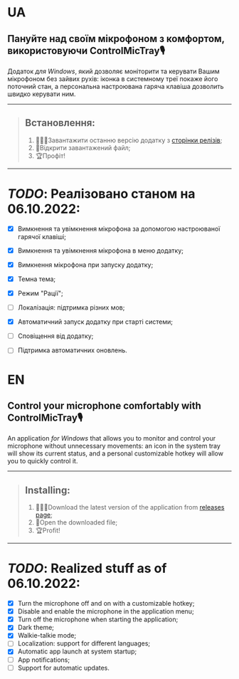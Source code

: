 # UA

## Пануйте над своїм мікрофоном з комфортом, використовуючи ControlMicTray🎙️

Додаток *для Windows*, який дозволяє моніторити та керувати Вашим мікрофоном без зайвих рухів: іконка в системному треї покаже його поточний стан, а персональна настроювана гаряча клавіша дозволить швидко керувати ним.

---

>## Встановлення:
>
>1. 👩🏻‍💻Завантажити останню версію додатку з [сторінки релізів](https://github.com/Sif-on/ControlMicTray/releases);
>2. 📂Відкрити завантажений файл;
>3. 🏆Профіт!

---

# *TODO*: Реалізовано станом на 06.10.2022:
- [x] Вимкнення та увімкнення мікрофона за допомогою настроюваної гарячої клавіші;
- [x] Вимкнення та увімкнення мікрофона в меню додатку;
- [x] Вимкнення мікрофона при запуску додатку;
- [x] Темна тема;
- [x] Режим "Рації";
- [ ] Локалізація: підтримка різних мов;
- [x] Автоматичний запуск додатку при старті системи;
- [ ] Сповіщення від додатку;
- [ ] Підтримка автоматичних оновлень.



# EN


## Control your microphone comfortably with ControlMicTray🎙️

An application *for Windows* that allows you to monitor and control your microphone without unnecessary movements: an icon in the system tray will show its current status, and a personal customizable hotkey will allow you to quickly control it.

---

>## Installing:
>
>1. 👩🏻‍💻Download the latest version of the application from [releases page](https://github.com/Sif-on/ControlMicTray/releases);
>2. 📂Open the downloaded file;
>3. 🏆Profit!

---

# *TODO*: Realized stuff as of 06.10.2022:
- [x] Turn the microphone off and on with a customizable hotkey;
- [x] Disable and enable the microphone in the application menu;
- [x] Turn off the microphone when starting the application;
- [x] Dark theme;
- [x] Walkie-talkie mode;
- [ ] Localization: support for different languages;
- [x] Automatic app launch at system startup;
- [ ] App notifications;
- [ ] Support for automatic updates.
